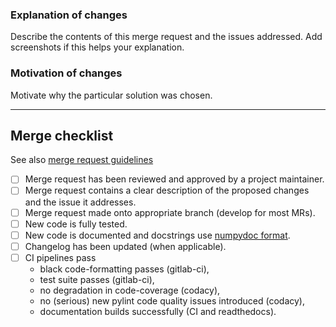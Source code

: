 ### Explanation of changes

Describe the contents of this merge request and the issues addressed.
Add screenshots if this helps your explanation.

### Motivation of changes

Motivate why the particular solution was chosen.

--------------------

## Merge checklist
See also [merge request guidelines](https://quantify-quantify-core.readthedocs-hosted.com/en/latest/contributing.html#merge-request-guidelines)

- [ ] Merge request has been reviewed and approved by a project maintainer.
- [ ] Merge request contains a clear description of the proposed changes and the issue it addresses.
- [ ] Merge request made onto appropriate branch (develop for most MRs).
- [ ] New code is fully tested.
- [ ] New code is documented and docstrings use [numpydoc format](https://numpydoc.readthedocs.io/en/latest/format.html).
- [ ] Changelog has been updated (when applicable).
- [ ] CI pipelines pass
    - black code-formatting passes (gitlab-ci),
    - test suite passes (gitlab-ci),
    - no degradation in code-coverage (codacy),
    - no (serious) new pylint code quality issues introduced (codacy),
    - documentation builds successfully (CI and readthedocs).
